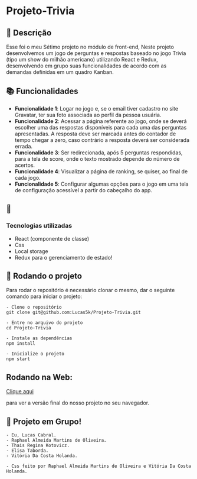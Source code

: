 # Projeto-Trivia

## :memo: Descrição
Esse foi o meu Sétimo projeto no módulo de front-end, Neste projeto desenvolvemos um jogo de perguntas e respostas baseado no jogo Trivia (tipo um show do milhão americano) utilizando React e Redux, desenvolvendo em grupo suas funcionalidades de acordo com as demandas definidas em um quadro Kanban.

## :books: Funcionalidades
* <b>Funcionalidade 1</b>: Logar no jogo e, se o email tiver cadastro no site Gravatar, ter sua foto associada ao perfil da pessoa usuária.
* <b>Funcionalidade 2</b>: Acessar a página referente ao jogo, onde se deverá escolher uma das respostas disponíveis para cada uma das perguntas apresentadas. A resposta deve ser marcada antes do contador de tempo chegar a zero, caso contrário a resposta deverá ser considerada errada.
* <b>Funcionalidade 3</b>: Ser redirecionada, após 5 perguntas respondidas, para a tela de score, onde o texto mostrado depende do número de acertos.
* <b>Funcionalidade 4</b>: Visualizar a página de ranking, se quiser, ao final de cada jogo.
* <b>Funcionalidade 5</b>: Configurar algumas opções para o jogo em uma tela de configuração acessível a partir do cabeçalho do app.

## :wrench: <h3>Tecnologias utilizadas</h3>
- React (componente de classe)
- Css
- Local storage
- Redux para o gerenciamento de estado!

## :rocket: Rodando o projeto
Para rodar o repositório é necessário clonar o mesmo, dar o seguinte comando para iniciar o projeto:
```
- Clone o repositório
git clone git@github.com:Lucas5k/Projeto-Trivia.git

- Entre no arquivo do projeto
cd Projeto-Trivia

- Instale as dependências
npm install

- Inicialize o projeto
npm start

```
## Rodando na Web:

<a href="https://projeto-trivia-sage.vercel.app/">Clique aqui</a><p>para ver a versão final do nosso projeto no seu navegador.</p>

<!-- ## :soon: Implementação futura
* O que será implementado na próxima sprint? -->

## :handshake: Projeto em Grupo!
    - Eu, Lucas Cabral. 
    - Raphael Almeida Martins de Oliveira. 
    - Thais Regina Kotovicz. 
    - Elisa Taborda. 
    - Vitória Da Costa Holanda.
    
    - Css feito por Raphael Almeida Martins de Oliveira e Vitória Da Costa Holanda.

<!-- ## :dart: Status do projeto -->
